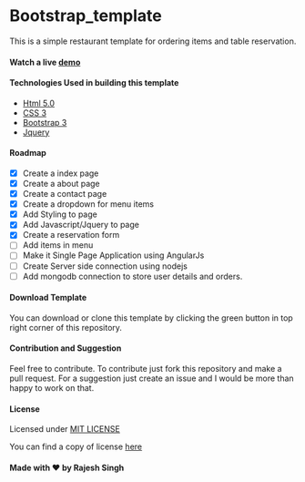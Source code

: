 # Bootstrap_template

This is a simple restaurant template for ordering items and table reservation.

#### Watch a live [demo](https://rawgit.com/rajsingh30/Bootstrap_template/master/index.html)

#### Technologies Used in building this template

*   [Html 5.0](https://developer.mozilla.org/en-US/docs/Web/Guide/HTML/HTML5)
*   [CSS 3](https://developer.mozilla.org/en-US/docs/Web/CSS/CSS3)
*   [Bootstrap 3](http://getbootstrap.com/)
*   [Jquery](https://jquery.com/)

#### Roadmap

-[X] Create a index page  
-[X] Create a about page  
-[X] Create a contact page  
-[X] Create a dropdown for menu items  
-[X] Add Styling to page  
-[X] Add Javascript/Jquery to page  
-[X] Create a reservation form  
-[ ] Add items in menu  
-[ ] Make it Single Page Application using AngularJs  
-[ ] Create Server side connection using nodejs  
-[ ] Add mongodb connection to store user details and orders.  

#### Download Template

You can download or clone this template by clicking the green button in top right corner of this repository.

#### Contribution and Suggestion

Feel free to contribute. To contribute just fork this repository and make a pull request. For a suggestion just create an issue and I would be more than happy to work on that.

#### License

Licensed under [MIT LICENSE](https://github.com/rajsingh30/Bootstrap_template/blob/master/LICENSE)

You can find a copy of license [here](https://github.com/rajsingh30/Bootstrap_template/blob/master/LICENSE)

#### Made with ♥ by Rajesh Singh
